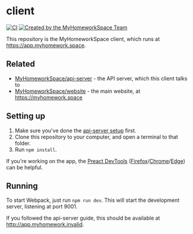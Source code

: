 # client
[![CI](https://github.com/MyHomeworkSpace/client/workflows/CI/badge.svg)](https://github.com/MyHomeworkSpace/client/actions?query=workflow%3ACI) [![Created by the MyHomeworkSpace Team](https://img.shields.io/badge/Created%20by-MyHomeworkSpace%20Team-3698dc.svg)](https://github.com/MyHomeworkSpace)

This repository is the MyHomeworkSpace client, which runs at https://app.myhomework.space.

## Related
* [MyHomeworkSpace/api-server](https://github.com/MyHomeworkSpace/api-server) - the API server, which this client talks to
* [MyHomeworkSpace/website](https://github.com/MyHomeworkSpace/website) - the main website, at https://myhomework.space

## Setting up
1. Make sure you've done the [api-server setup](https://github.com/MyHomeworkSpace/api-server/blob/master/README.md) first.
2. Clone this repository to your computer, and open a terminal to that folder.
3. Run `npm install`.

If you're working on the app, the [Preact DevTools](https://github.com/preactjs/preact-devtools) ([Firefox](https://addons.mozilla.org/en-US/firefox/addon/preact-devtools/)/[Chrome](https://chrome.google.com/webstore/detail/preact-developer-tools/ilcajpmogmhpliinlbcdebhbcanbghmd)/[Edge](https://microsoftedge.microsoft.com/addons/detail/hdkhobcafnfejjieimdkmjaiihkjpmhk)) can be helpful.

## Running
To start Webpack, just run `npm run dev`. This will start the development server, listening at port 9001.

If you followed the api-server guide, this should be available at http://app.myhomework.invalid.